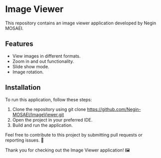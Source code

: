 # Image Viewer

This repository contains an image viewer application developed by Negin MOSAEI.

## Features

- View images in different formats.
- Zoom in and out functionality.
- Slide show mode.
- Image rotation.

## Installation

To run this application, follow these steps:

1. Clone the repository using git clone https://github.com/Negin-MOSAEI/ImageViewer.git
2. Open the project in your preferred IDE.
3. Build and run the application.

Feel free to contribute to this project by submitting pull requests or reporting issues. 🚀


Thank you for checking out the Image Viewer application! 🖼️
